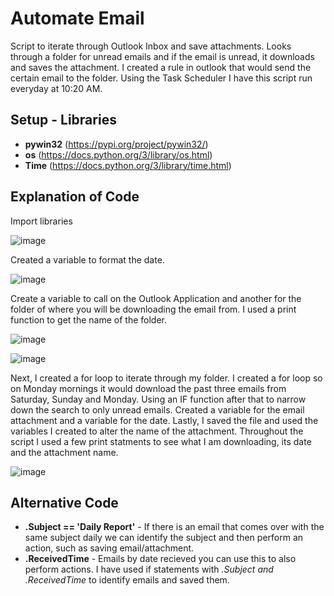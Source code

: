 # Automate Email
Script to iterate through Outlook Inbox and save attachments. Looks through a folder for unread emails and if the email is unread, it downloads and saves the attachment. I created a rule in outlook that would send the certain email to the folder. Using the Task Scheduler I have this script run everyday at 10:20 AM.

## Setup - Libraries
  - **pywin32** (https://pypi.org/project/pywin32/)
  - **os** (https://docs.python.org/3/library/os.html)
  - **Time** (https://docs.python.org/3/library/time.html)
  
## Explanation of Code
Import libraries

![image](https://user-images.githubusercontent.com/55520621/105937919-7ef4e580-6024-11eb-8e69-630a28855267.png)

Created a variable to format the date.

![image](https://user-images.githubusercontent.com/55520621/105939162-a187fe00-6026-11eb-806f-a37d86429781.png)

Create a variable to call on the Outlook Application and another for the folder of where you will be downloading the email from. I used a print function to get the name of the folder. 

![image](https://user-images.githubusercontent.com/55520621/105939235-cb412500-6026-11eb-83fb-c197e305fb9f.png)

![image](https://user-images.githubusercontent.com/55520621/105939394-1ce9af80-6027-11eb-915a-459bb4a7ab24.png)

Next, I created a for loop to iterate through my folder. I created a for loop so on Monday mornings it would download the past three emails from Saturday, Sunday and Monday. Using an IF function after that to narrow down the search to only unread emails. Created a variable for the email attachment and a variable for the date. Lastly, I saved the file and used the variables I created to alter the name of the attachment. Throughout the script I used a few print statments to see what I am downloading, its date and the attachment name. 

![image](https://user-images.githubusercontent.com/55520621/105941151-c7af9d00-602a-11eb-9715-99c3faec7c51.png)

## Alternative Code
  - **.Subject == 'Daily Report'** - If there is an email that comes over with the same subject daily we can identify the subject and then perform an action, such as saving email/attachment. 
  - **.ReceivedTime** - Emails by date recieved you can use this to also perform actions. I have used if statements with *.Subject and .ReceivedTime* to identify emails and saved them. 

